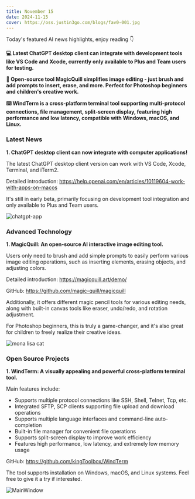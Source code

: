 ```yaml
---
title: November 15
date: 2024-11-15
cover: https://oss.justin3go.com/blogs/fav0-001.jpg
---
```


Today's featured AI news highlights, enjoy reading 👇

**💻 Latest ChatGPT desktop client can integrate with development tools like VS Code and Xcode, currently only available to Plus and Team users for testing.**

**🎨 Open-source tool MagicQuill simplifies image editing - just brush and add prompts to insert, erase, and more. Perfect for Photoshop beginners and children's creative work.**

**⌨️ WindTerm is a cross-platform terminal tool supporting multi-protocol connections, file management, split-screen display, featuring high performance and low latency, compatible with Windows, macOS, and Linux.**

### Latest News

**1. ChatGPT desktop client can now integrate with computer applications!**

The latest ChatGPT desktop client version can work with VS Code, Xcode, Terminal, and iTerm2.

Detailed introduction: https://help.openai.com/en/articles/10119604-work-with-apps-on-macos

It's still in early beta, primarily focusing on development tool integration and only available to Plus and Team users.

![chatgpt-app](https://cdn.jsdelivr.net/gh/freelander/oss@master/ai-daily/2024-11-15/chatgpt-app.png)

### Advanced Technology

**1. MagicQuill: An open-source AI interactive image editing tool.**

Users only need to brush and add simple prompts to easily perform various image editing operations, such as inserting elements, erasing objects, and adjusting colors.

Detailed introduction: https://magicquill.art/demo/

GitHub: https://github.com/magic-quill/magicquill

Additionally, it offers different magic pencil tools for various editing needs, along with built-in canvas tools like eraser, undo/redo, and rotation adjustment.

For Photoshop beginners, this is truly a game-changer, and it's also great for children to freely realize their creative ideas.

![mona lisa cat](https://cdn.jsdelivr.net/gh/freelander/oss@master/ai-daily/2024-11-15/mona%20lisa%20cat.gif)

### Open Source Projects

**1. WindTerm: A visually appealing and powerful cross-platform terminal tool.**

Main features include:

- Supports multiple protocol connections like SSH, Shell, TeInet, Tcp, etc.
- Integrated SFTP, SCP clients supporting file upload and download operations
- Supports multiple language interfaces and command-line auto-completion
- Built-in file manager for convenient file operations
- Supports split-screen display to improve work efficiency
- Features high performance, low latency, and extremely low memory usage

GitHub: https://github.com/kingToolbox/WindTerm

The tool supports installation on Windows, macOS, and Linux systems. Feel free to give it a try if interested.

![MainWindow](https://cdn.jsdelivr.net/gh/freelander/oss@master/ai-daily/2024-11-15/WindTerm.png)
